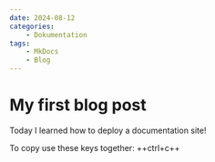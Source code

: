 ```yaml
---
date: 2024-08-12
categories:
    - Dokumentation
tags:
    - MkDocs
    - Blog
---
```


# My first blog post

Today I learned how to deploy a documentation site!

To copy use these keys together: ++ctrl+c++
